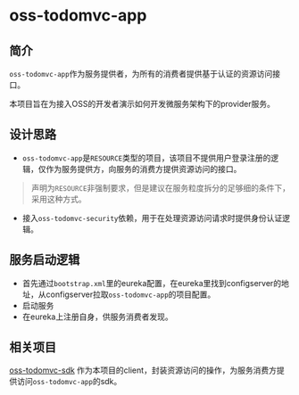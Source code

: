 # oss-todomvc-app

## 简介

`oss-todomvc-app`作为服务提供者，为所有的消费者提供基于认证的资源访问接口。

本项目旨在为接入OSS的开发者演示如何开发微服务架构下的provider服务。

## 设计思路

+ `oss-todomvc-app`是`RESOURCE`类型的项目，该项目不提供用户登录注册的逻辑，仅作为服务提供方，向服务的消费方提供资源访问的接口。  
> 声明为`RESOURCE`非强制要求，但是建议在服务粒度拆分的足够细的条件下，采用这种方式。  
+ 接入`oss-todomvc-security`依赖，用于在处理资源访问请求时提供身份认证逻辑。  

## 服务启动逻辑

+ 首先通过`bootstrap.xml`里的eureka配置，在eureka里找到configserver的地址，从configserver拉取`oss-todomvc-app`的项目配置。
+ 启动服务
+ 在eureka上注册自身，供服务消费者发现。

## 相关项目
[oss-todomvc-sdk](../oss-todomvc-sdk)
作为本项目的client，封装资源访问的操作，为服务消费方提供访问`oss-todomvc-app`的sdk。
